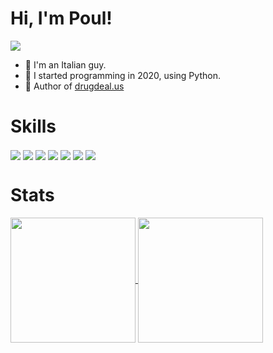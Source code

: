 <h1> Hi, I'm Poul!</h1>
<a href="https://www.codewars.com/users/PoulDev"><img src="https://www.codewars.com/users/PoulDev/badges/small"/></a>

- 🍕 I'm an Italian guy.
- 🐍 I started programming in 2020, using Python.
- 🧪 Author of [drugdeal.us](https://drugdeal.us)

<h1>Skills</h1>
<p float="left">
  <img align="center" src="https://img.shields.io/badge/Python-d9d61a?style=for-the-badge&logo=python&logoColor=black"/>
  <img align="center" src="https://img.shields.io/badge/CLang-332c50?style=for-the-badge&logo=C&logoColor=white"/>
  <img align="center" src="https://img.shields.io/badge/Cryptography-1790a6?style=for-the-badge&logo=let%27s%20encrypt&logoColor=white"/>
  <img align="center" src="https://img.shields.io/badge/Networking-28a617?style=for-the-badge&logo=WebAuthn&logoColor=white"/>
  <img align="center" src="https://img.shields.io/badge/Qt-3fc74f?style=for-the-badge&logo=qt&logoColor=white"/>
  <img align="center" src="https://img.shields.io/badge/Flask-ffffff?style=for-the-badge&logo=flask&logoColor=black"/>
  <img align="center" src="https://img.shields.io/badge/Linux-f4bd04?style=for-the-badge&logo=linux&logoColor=white"/>
</p>

<h1>Stats</h1>
<a href="https://github.com/PoulDev?tab=repositories">
  <img height=200 align="center" src="https://github-readme-stats.vercel.app/api/top-langs?username=PoulDev&layout=compact&langs_count=8&card_width=320&hide=html,css,AMPL,batchfile,bash&theme=tokyonight" />
</a>
<a href="https://github.com/PoulDev?tab=repositories">
  <img height=200 align="center" src="https://github-readme-stats.vercel.app/api?username=PoulDev&theme=tokyonight&hide_rank=true" />
</a>
